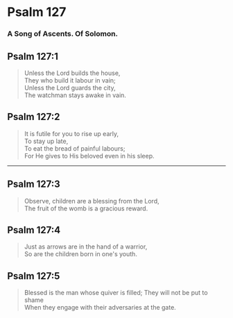 # Psalm 127

### A Song of Ascents. Of Solomon.

## Psalm 127:1

> Unless the Lord builds the house,  
> They who build it labour in vain;  
> Unless the Lord guards the city,  
> The watchman stays awake in vain.

## Psalm 127:2

> It is futile for you to rise up early,  
> To stay up late,  
> To eat the bread of painful labours;  
> For He gives to His beloved even in his sleep.

---

## Psalm 127:3

> Observe, children are a blessing from the Lord,  
> The fruit of the womb is a gracious reward.

## Psalm 127:4

> Just as arrows are in the hand of a warrior,  
> So are the children born in one's youth.

## Psalm 127:5

> Blessed is the man whose quiver is filled;
> They will not be put to shame  
> When they engage with their adversaries at the gate.

